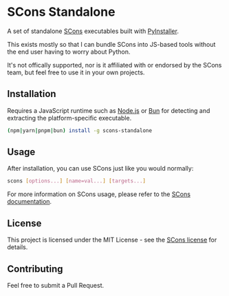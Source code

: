 # SCons Standalone

A set of standalone [SCons](https://github.com/SCons/scons) executables built with [PyInstaller](https://github.com/pyinstaller/pyinstaller).

This exists mostly so that I can bundle SCons into JS-based tools without the end user having to worry about Python.

It's not offically supported, nor is it affiliated with or endorsed by the SCons team, but feel free to use it in your own projects.

## Installation

Requires a JavaScript runtime such as [Node.js](https://nodejs.org) or [Bun](https://bun.sh) for detecting and extracting the platform-specific executable.

```bash
(npm|yarn|pnpm|bun) install -g scons-standalone
```

## Usage

After installation, you can use SCons just like you would normally:

```bash
scons [options...] [name=val...] [targets...]
```

For more information on SCons usage, please refer to the [SCons documentation](https://scons.org/doc/production/HTML/scons-user.html).

## License

This project is licensed under the MIT License - see the [SCons license](https://github.com/SCons/scons/blob/master/LICENSE) for details.

## Contributing

Feel free to submit a Pull Request.
